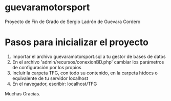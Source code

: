 # guevaramotorsport
Proyecto de Fin de Grado de Sergio Ladrón de Guevara Cordero

# Pasos para inicializar el proyecto
1. Importar el archivo guevaramotorsport.sql a tu gestor de bases de datos
2. En el archivo 'admin/recursos/conexionBD.php' cambiar los parámetros de configuración por los propios
3. Incluir la carpeta TFG, con todo su contenido, en la carpeta htdocs o equivalente de tu servidor localhost
4. En el navegador, escribir: localhost/TFG


Muchas Gracias.
